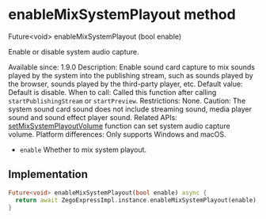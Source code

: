 


# enableMixSystemPlayout method








Future&lt;void> enableMixSystemPlayout
(bool enable)





<p>Enable or disable system audio capture.</p>
<p>Available since: 1.9.0
Description: Enable sound card capture to mix sounds played by the system into the publishing stream, such as sounds played by the browser, sounds played by the third-party player, etc.
Default value: Default is disable.
When to call: Called this function after calling <code>startPublishingStream</code> or <code>startPreview</code>.
Restrictions: None.
Caution: The system sound card sound does not include streaming sound, media player sound and sound effect player sound.
Related APIs: <a href="../../zego_uikit_prebuilt_live_audio_room/ZegoExpressEngineDevice/setMixSystemPlayoutVolume.md">setMixSystemPlayoutVolume</a> function can set system audio capture volume.
Platform differences: Only supports Windows and macOS.</p>
<ul>
<li><code>enable</code> Whether to mix system playout.</li>
</ul>



## Implementation

```dart
Future<void> enableMixSystemPlayout(bool enable) async {
  return await ZegoExpressImpl.instance.enableMixSystemPlayout(enable);
}
```







